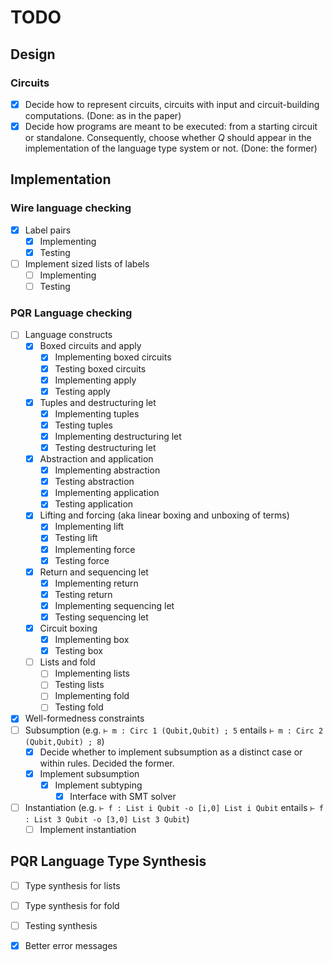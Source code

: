 # TODO

## Design

### Circuits

 - [x] Decide how to represent circuits, circuits with input and circuit-building computations. (Done: as in the paper)
 - [x] Decide how programs are meant to be executed: from a starting circuit or standalone. Consequently, choose whether $Q$ should appear in the implementation of the language type system or not. (Done: the former)

## Implementation

### Wire language checking

- [x] Label pairs
  - [x] Implementing
  - [x] Testing
- [ ] Implement sized lists of labels
  - [ ] Implementing
  - [ ] Testing

### PQR Language checking

- [ ] Language constructs
  - [x] Boxed circuits and apply
    - [x] Implementing boxed circuits
    - [x] Testing boxed circuits
    - [x] Implementing apply
    - [x] Testing apply
  - [x] Tuples and destructuring let
    - [x] Implementing tuples
    - [x] Testing tuples
    - [x] Implementing destructuring let
    - [x] Testing destructuring let
  - [x] Abstraction and application
    - [x] Implementing abstraction
    - [x] Testing abstraction
    - [x] Implementing application
    - [x] Testing application
  - [x] Lifting and forcing (aka linear boxing and unboxing of terms)
    - [x] Implementing lift
    - [x] Testing lift
    - [x] Implementing force
    - [x] Testing force
  - [x] Return and sequencing let
    - [x] Implementing return
    - [x] Testing return
    - [x] Implementing sequencing let
    - [x] Testing sequencing let
  - [x] Circuit boxing
    - [x] Implementing box
    - [x] Testing box
  - [ ] Lists and fold
    - [ ] Implementing lists
    - [ ] Testing lists
    - [ ] Implementing fold
    - [ ] Testing fold
- [x] Well-formedness constraints
- [ ] Subsumption (e.g. `⊢ m : Circ 1 (Qubit,Qubit) ; 5` entails `⊢ m : Circ 2 (Qubit,Qubit) ; 8`)
  - [x] Decide whether to implement subsumption as a distinct case or within rules. Decided the former.
  - [x] Implement subsumption
    - [x] Implement subtyping
      - [x] Interface with SMT solver
- [ ] Instantiation (e.g. `⊢ f : List i Qubit -o [i,0] List i Qubit` entails `⊢ f : List 3 Qubit -o [3,0] List 3 Qubit`)
  - [ ] Implement instantiation

## PQR Language Type Synthesis

  - [ ] Type synthesis for lists
  - [ ] Type synthesis for fold
  - [ ] Testing synthesis

- [x] Better error messages
